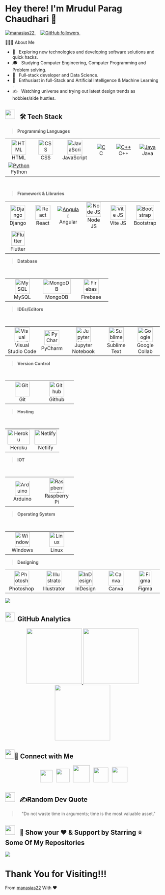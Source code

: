 

<!---
manasias22/manasias22 is a ✨ special ✨ repository because its `README.md` (this file) appears on your GitHub profile.
You can click the Preview link to take a look at your changes.
--->
# Hey there! I'm <b>Mrudul Parag Chaudhari</b> 👋 



<p align="left">
  <a href="https://github.com/manasias22/manasias22">
   <img src="https://komarev.com/ghpvc/?username=manasias22&label=Profile%20views&color=0e75b6&style=flat" alt="manasias22" /> 
 </a>  &nbsp &nbsp
  <a href="https://github.com/manasias22?tab=followers">
    <img alt="GitHub followers" src="https://img.shields.io/github/followers/manasias22?color=green&logo=github&label=Followers">
  </a> &nbsp &nbsp
  </p>


 👨🏻‍💻 About Me 
- 🤔 &nbsp; Exploring new technologies and developing software solutions and quick hacks.
- 🎓 &nbsp; Studying Computer Engineering, Computer Programming and Problem solving.
- 💼 &nbsp; Full-stack developer and Data Science.
- 🌱 &nbsp; Enthusiast in full-Stack and Artificial Intelligence & Machine Learning .
- ✍️ &nbsp; Watching universe and trying out latest design trends as hobbies/side hustles.

 


## <img src = "https://media2.giphy.com/media/QssGEmpkyEOhBCb7e1/giphy.gif?cid=ecf05e47a0n3gi1bfqntqmob8g9aid1oyj2wr3ds3mg700bl&rid=giphy.gif"  height="30px"  width = 32px> &nbsp; 🛠 Tech Stack

<p align="left">
  
>**Programming Languages**

<table>
  <tr>
     <td align="center" width="96">
      <a href="#">
        <img src="https://upload.wikimedia.org/wikipedia/commons/thumb/3/38/HTML5_Badge.svg/768px-HTML5_Badge.svg.png" width="48" height="48" alt="HTML" />
      </a>
      <br>HTML
       <td align="center" width="96">
      <a href="#">
        <img src="https://upload.wikimedia.org/wikipedia/commons/thumb/6/62/CSS3_logo.svg/768px-CSS3_logo.svg.png?20210705212817" width="48" height="48" alt="CSS" />
      </a>
      <br>CSS
   <td align="center" width="96">
      <a href="#">
        <img src="https://cdn.worldvectorlogo.com/logos/javascript-1.svg" width="48" height="48" alt="JavaScript" />
      </a>
      <br>JavaScript
    </td>
   <td align="center" width="96">
      <a href="#">
        <img src="https://upload.wikimedia.org/wikipedia/commons/thumb/1/18/C_Programming_Language.svg/570px-C_Programming_Language.svg.png?20201031132917"  alt="C" />
      </a>
      <br>C
   </td>
    <td align="center" width="96">
      <a href="#">
        <img src="https://upload.wikimedia.org/wikipedia/commons/thumb/1/18/ISO_C%2B%2B_Logo.svg/683px-ISO_C%2B%2B_Logo.svg.png"  alt="C++" />
      </a>
      <br>C++
      <td align="center" width="96">
      <a href="#">
        <img src="https://upload.wikimedia.org/wikipedia/de/thumb/e/e1/Java-Logo.svg/1200px-Java-Logo.svg.png"  alt="Java" />
      </a>
      <br>Java
   

 
  <tr>
    </td>
    <td align="center" width="96">
      <a href="#">
        <img src="https://upload.wikimedia.org/wikipedia/commons/thumb/c/c3/Python-logo-notext.svg/935px-Python-logo-notext.svg.png"  alt="Python" />
      </a>
      <br>Python
    </td>
     </tr>
    </table>
 <br>
 
> **Framework & Libraries**

<tr>
 <table>
     <td align="center"  width="96">
      <a href="#">
        <img src="https://freecomputerbooks.com/covers/Effective-Django.jpg" width="48" height="48" alt="Django" />
      </a>
      <br>Django
    </td>
         <td align="center" width="96">
      <a href="#" >
        <img src="https://cdn.cdnlogo.com/logos/r/85/react.svg" width="48" height="48" alt="React" />
      </a>
      <br>React
            </td>
          <td align="center" width="96">
      <a href="#" >
        <img src="https://upload.wikimedia.org/wikipedia/commons/thumb/c/cf/Angular_full_color_logo.svg/768px-Angular_full_color_logo.svg.png?20160527092314"  alt="Angular" />
      </a>
      <br>Angular
    </td>
     <td align="center"  width="96">
      <a href="#">
        <img src="https://cdn-icons-png.flaticon.com/512/919/919825.png" width="48" height="48" alt="Node JS" />
      </a>
      <br>Node JS
    </td>
  <td align="center"  width="96">
      <a href="#">
        <img src="https://vitejs.dev/logo-with-shadow.png" width="48" height="48" alt="Vite JS" />
      </a>
      <br>Vite JS
   <td align="center" width="96">
      <a href="#">
        <img src="https://upload.wikimedia.org/wikipedia/commons/thumb/b/b2/Bootstrap_logo.svg/2560px-Bootstrap_logo.svg.png" width="58" height="48" alt="Bootstrap" />
      </a>
      <br>Bootstrap
    </td>


  <tr>
   <td align="center"  width="96">
      <a href="#">
        <img src="https://seeklogo.com/images/F/flutter-logo-5086DD11C5-seeklogo.com.png" width="43" height="48" alt="Flutter" />
      </a>
      <br>Flutter
    </td>
       </table>
</tr>

> **Database**

<tr>
 <table>
  <br>
   <td align="center"  width="96">
      <a href="#">
        <img src="https://www.freepnglogos.com/uploads/logo-mysql-png/logo-mysql-mysql-logo-png-images-are-download-crazypng-21.png" width="48" height="48" alt="MySQL" />
      </a>
      <br>MySQL
    </td>
    <td align="center"  width="96">
      <a href="#">
        <img src="https://1000logos.net/wp-content/uploads/2020/08/MongoDB-Logo.jpg" width="90" height="48" alt="MongoDB" />
      </a>
      <br>MongoDB
     </td>
    <td align="center"  width="96">
      <a href="#">
        <img src="https://cdn.worldvectorlogo.com/logos/firebase-1.svg"  height="48"
         alt="Firebase" />
      </a>
      <br>Firebase
    </td>
     </table>
</tr>

> **IDEs/Editors**

 <tr>
 <table>
  <br>
   <td align="center">
      <a href="#">
        <img src="https://upload.wikimedia.org/wikipedia/commons/thumb/9/9a/Visual_Studio_Code_1.35_icon.svg/768px-Visual_Studio_Code_1.35_icon.svg.png" width="48" height="48" alt="Visual Studio Code" />
      </a>
      <br>Visual Studio Code
    </td>
    <td align="center">
      <a href="#">
        <img src="https://upload.wikimedia.org/wikipedia/commons/thumb/1/1d/PyCharm_Icon.svg/480px-PyCharm_Icon.svg.png" width="48" height="48" alt="PyCharm" />
      </a>
      <br>PyCharm
    </td>
   <td align="center">
      <a href="#">
        <img src="https://upload.wikimedia.org/wikipedia/commons/thumb/3/38/Jupyter_logo.svg/663px-Jupyter_logo.svg.png" width="48" height="48" alt="Jupyter Notebook " />
      </a>
      <br>Jupyter Notebook 
    </td>
   <td align="center">
      <a href="#">
        <img src="https://upload.wikimedia.org/wikipedia/en/d/d2/Sublime_Text_3_logo.png" width="48" height="48"  alt="Sublime Text" />
      </a>
      <br>Sublime Text
    </td>
     </td>
   <td align="center">
      <a href="#">
        <img src="https://upload.wikimedia.org/wikipedia/commons/thumb/d/d0/Google_Colaboratory_SVG_Logo.svg/640px-Google_Colaboratory_SVG_Logo.svg.png" width="48" height="48" alt="Google Collab" />
      </a>
      <br>Google Collab
    </td>
 </table>
</tr>

> **Version Control**

<tr>
 <table>
  <br>
   <td align="center"  width="96">
      <a href="#">
        <img src="https://upload.wikimedia.org/wikipedia/commons/thumb/3/3f/Git_icon.svg/146px-Git_icon.svg.png?20220905010122" width="48" height="48" alt="Git" />
      </a>
      <br>Git
    </td>
    <td align="center"  width="96">
      <a href="#">
        <img src="https://upload.wikimedia.org/wikipedia/commons/thumb/9/91/Octicons-mark-github.svg/768px-Octicons-mark-github.svg.png" width="48" height="48"  alt="Github" />
      </a>
      <br>Github
    </td>
     </table>
</tr>

> **Hosting**

<tr>
 <table>
  <br>
   <td align="center">
      <a href="#">
        <img src="https://upload.wikimedia.org/wikipedia/commons/thumb/e/ec/Heroku_logo.svg/640px-Heroku_logo.svg.png"   width="72" height="48" alt="Heroku" />
      </a>
      <br>Heroku
    </td>
    <td align="center">
      <a href="#">
        <img src="https://upload.wikimedia.org/wikipedia/commons/thumb/b/b8/Netlify_logo.svg/640px-Netlify_logo.svg.png" width="72"  height="48"  alt="Netlify" />
      </a>
      <br>Netlify
    </td>
     </table>
</tr>

> **IOT**
<tr>
 <table>
  <br>
   <td align="center"  width="96">
      <a href="#">
        <img src="https://upload.wikimedia.org/wikipedia/commons/thumb/7/73/Arduino_IDE_logo.svg/768px-Arduino_IDE_logo.svg.png?20230510165732" width="48" height="48" alt="Arduino" />
      </a>
      <br>Arduino
    </td>
    <td align="center"  width="96">
      <a href="#">
        <img src="https://elinux.org/images/thumb/c/cb/Raspberry_Pi_Logo.svg/712px-Raspberry_Pi_Logo.svg.png" width="48" height="48" alt="Raspberry Pi" />
      </a>
      <br>Raspberry Pi
    </td>
     </table>
</tr>

> **Operating System**
<tr>
 <table>
  <br>
   <td align="center"  width="96">
      <a href="#">
        <img src="https://upload.wikimedia.org/wikipedia/commons/thumb/5/5f/Windows_logo_-_2012.svg/2048px-Windows_logo_-_2012.svg.png" width="48" height="48" alt="Windows" />
      </a>
      <br>Windows
    </td>
    <td align="center"  width="96">
      <a href="#">
        <img src="https://upload.wikimedia.org/wikipedia/commons/thumb/3/35/Tux.svg/1200px-Tux.svg.png" width="48" height="48"  alt="Linux" />
      </a>
      <br>Linux
    </td>
     </table>
</tr>

> **Designing**


<table>
  <tr>
    <td align="center" width="96">
      <a href="#">
        <img src="https://upload.wikimedia.org/wikipedia/commons/thumb/a/af/Adobe_Photoshop_CC_icon.svg/640px-Adobe_Photoshop_CC_icon.svg.png" width="48" height="48" alt="Photoshop" />
      </a>
      <br>Photoshop
    </td>
    <td align="center" width="96">
      <a href="#">
        <img src="https://upload.wikimedia.org/wikipedia/commons/thumb/f/fb/Adobe_Illustrator_CC_icon.svg/1200px-Adobe_Illustrator_CC_icon.svg.png" width="48" height="48" alt="Illustrator" />
      </a>
      <br>Illustrator 
     </td>
     <td align="center" width="96">
      <a href="#">
        <img src="https://upload.wikimedia.org/wikipedia/commons/thumb/4/48/Adobe_InDesign_CC_icon.svg/2101px-Adobe_InDesign_CC_icon.svg.png" width="48" height="48" alt="InDesign" />
      </a>
      <br>InDesign 
     </td>
    <td align="center" width="96">
      <a href="#">
        <img src="https://freelogopng.com/images/all_img/1656733637logo-canva-png.png" width="48" height="48" alt="Canva" />
      </a>
      <br>Canva
    </td>
     </td>
    <td align="center" width="96">
      <a href="#">
        <img src="https://upload.wikimedia.org/wikipedia/commons/thumb/3/33/Figma-logo.svg/600px-Figma-logo.svg.png?20190122211436" width="40" height="48" alt="Figma" />
      </a>
      <br>Figma
    </td>
   
  </tr>
</table>

<img src="https://user-images.githubusercontent.com/73097560/115834477-dbab4500-a447-11eb-908a-139a6edaec5c.gif"></a>



## <img src="https://media.giphy.com/media/iY8CRBdQXODJSCERIr/giphy.gif" height="30px" width="30px"> &nbsp;GitHub Analytics

<p align="center">
  <a href="https://github.com/manasias22">
    <img height="180em" src="https://github-readme-stats-eight-theta.vercel.app/api?username=manasias22&show_icons=true&theme=algolia&include_all_commits=true&count_private=true"/>
    <img height="180em" src="https://github-readme-stats-eight-theta.vercel.app/api/top-langs/?username=manasias22&layout=compact&langs_count=8&theme=algolia"/>
    <img height="180em" src="https://github-readme-streak-stats.herokuapp.com/?user=manasias22&hide_border=true&include_all_commits=true"/>
  </a>
</p>

## <img src="https://media.giphy.com/media/iY8CRBdQXODJSCERIr/giphy.gif" height="30px" width="30px">🤝 Connect with Me 

<p align="center"> 
&nbsp; <a href="mailto:mrudulchaudhari2203@gmail.com" target="_blank" rel="noopener noreferrer"><img 
src="https://upload.wikimedia.org/wikipedia/commons/thumb/7/7e/Gmail_icon_%282020%29.svg/768px-Gmail_icon_%282020%29.svg.png?20221017173631" height="40" /></a>
&nbsp; <a href="https://www.linkedin.com/in/mrudulchaudhari2203" target="_blank" rel="noopener noreferrer"><img src="https://upload.wikimedia.org/wikipedia/commons/thumb/8/81/LinkedIn_icon.svg/108px-LinkedIn_icon.svg.png?20210220164014" height="44" /></a>
&nbsp; <a href="https://wa.me/9307841328" target="_blank" rel="noopener noreferrer"><img 
src="https://upload.wikimedia.org/wikipedia/commons/thumb/6/6b/WhatsApp.svg/767px-WhatsApp.svg.png" height="55" /></a>
&nbsp; <a href="https://t.me/@mrudulchaudhari" target="_blank" rel="noopener noreferrer"><img 
src="https://upload.wikimedia.org/wikipedia/commons/thumb/8/82/Telegram_logo.svg/2048px-Telegram_logo.svg.png" height="48" /></a>
&nbsp; <a href="https://github.com/manasias22" target="_blank" rel="noopener noreferrer"><img 
src="https://upload.wikimedia.org/wikipedia/commons/thumb/9/91/Octicons-mark-github.svg/900px-Octicons-mark-github.svg.png?20180806170715" width="50" /></a>  
</p>

## <img src = "https://media2.giphy.com/media/QssGEmpkyEOhBCb7e1/giphy.gif?cid=ecf05e47a0n3gi1bfqntqmob8g9aid1oyj2wr3ds3mg700bl&rid=giphy.gif"  height="30px"  width = 32px> &nbsp;   ✍️Random Dev Quote
> <p align="center" id="dev-quote">"Do not waste time in arguments; time is the most valuable asset."</p>


## <img src = "https://media2.giphy.com/media/QssGEmpkyEOhBCb7e1/giphy.gif?cid=ecf05e47a0n3gi1bfqntqmob8g9aid1oyj2wr3ds3mg700bl&rid=giphy.gif"  height="30px"  width = 32px> &nbsp;  🤝 Show your ❤️ & Support by Starring ⭐ Some Of My Repositories</h2>
</p>

<img src="https://user-images.githubusercontent.com/73097560/115834477-dbab4500-a447-11eb-908a-139a6edaec5c.gif"></a>








  
# Thank You for Visiting!!!
From [manasias22](https://github.com/manasias22)
With ❤️
